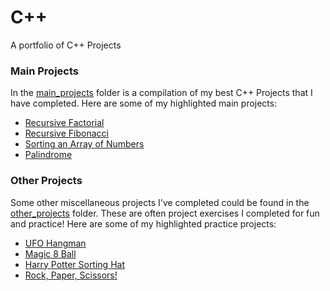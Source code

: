 # C++
A portfolio of C++ Projects

### Main Projects
In the [main_projects](https://github.com/TenaCity23/CPP/tree/main/main_projects) folder is a compilation of my best C++ Projects that I have completed. Here are some of my highlighted main projects: 

* [Recursive Factorial](https://github.com/TenaCity23/CPP/blob/main/main_projects/recursiveFactorial.cpp)
* [Recursive Fibonacci](https://github.com/TenaCity23/CPP/blob/main/main_projects/recursiveFibonacci.cpp)
* [Sorting an Array of Numbers](https://github.com/TenaCity23/CPP/blob/main/main_projects/SortingNumbers.cpp)
* [Palindrome](https://github.com/TenaCity23/CPP/blob/main/main_projects/palindrome.cpp)

### Other Projects
Some other miscellaneous projects I've completed could be found in the [other_projects](https://github.com/TenaCity23/CPP/tree/main/other_projects) folder. These are often project exercises I completed for fun and practice! Here are some of my highlighted practice projects:

* [UFO Hangman](https://github.com/TenaCity23/CPP/tree/main/other_projects/UFO_Hangman)
* [Magic 8 Ball](https://github.com/TenaCity23/CPP/blob/main/other_projects/8_Ball.cpp)
* [Harry Potter Sorting Hat](https://github.com/TenaCity23/CPP/blob/main/other_projects/sortingHat.cpp)
* [Rock, Paper, Scissors!](https://github.com/TenaCity23/CPP/blob/main/other_projects/rpc.cpp)
